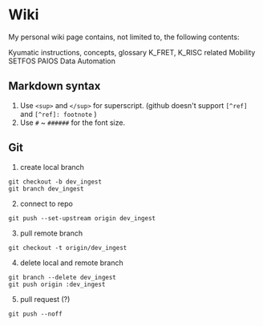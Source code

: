 # Wiki

My personal wiki page contains, not limited to, the following contents:

Kyumatic instructions, concepts, glossary
K_FRET, K_RISC related
Mobility
SETFOS
PAIOS
Data Automation

## Markdown syntax

1. Use `<sup>` and `</sup>` for superscript. (github doesn't support `[^ref]` and `[^ref]: footnote` )
2. Use `#` \~ `######` for the font size.


## Git
1. create local branch
```
git checkout -b dev_ingest
git branch dev_ingest
```
2. connect to repo
```
git push --set-upstream origin dev_ingest
```
3. pull remote branch
```
git checkout -t origin/dev_ingest
```
4. delete local and remote branch
```
git branch --delete dev_ingest
git push origin :dev_ingest
```
5. pull request (?)
```
git push --noff
```
